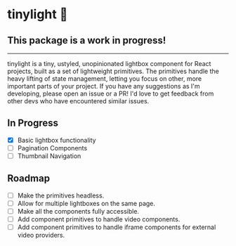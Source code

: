 # tinylight 🎉
## This package is a work in progress!
---
tinylight is a tiny, ustyled, unopinionated lightbox component for React projects, built as a set of lightweight primitives. The primitives handle the heavy lifting of state management, letting you focus on other, more important parts of your project. If you have any suggestions as I'm developing, please open an issue or a PR! I'd love to get feedback from other devs who have encountered similar issues.
## In Progress
- [x] Basic lightbox functionality
- [ ] Pagination Components 
- [ ] Thumbnail Navigation
## Roadmap
- [ ] Make the primitives headless.
- [ ] Allow for multiple lightboxes on the same page.
- [ ] Make all the components fully accessible.
- [ ] Add component primitives to handle video components.
- [ ] Add component primitives to handle iframe components for external video providers.